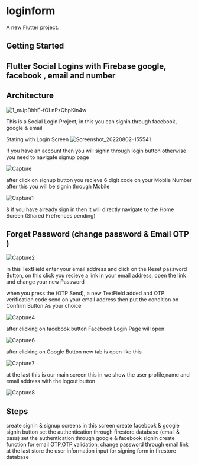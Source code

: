 # loginform

A new Flutter project.

## Getting Started

## Flutter Social Logins with Firebase google, facebook , email and number

## Architecture
![1_mJpDhhE-fOLnPzQhpKin4w](https://user-images.githubusercontent.com/93259715/182357251-af1b7529-8fae-4265-828b-67f99d825166.png)

This is a Social Login Project, in this you can signin through facebook, google & email

Stating with Login Screen
![Screenshot_20220802-155541](https://user-images.githubusercontent.com/93259715/183064417-91017ea0-f03f-44d3-9ac0-05355bfdfbba.png)

if you have an account then you will signin through login button otherwise you need to navigate signup page

![Capture](https://user-images.githubusercontent.com/93259715/183064495-0bd7c308-130f-4e7e-9831-90f3511a7d25.PNG)

after click on signup button you recieve 6 digit code on your Mobile Number after this you will be signin through Mobile

![Capture1](https://user-images.githubusercontent.com/93259715/183064601-f1a9e4c0-0cef-4a0e-8791-6f37a192468e.PNG)

& if you have already sign in then it will directly navigate to the Home Screen (Shared Prefrences pending)

## Forget Password (change password & Email OTP )

![Capture2](https://user-images.githubusercontent.com/93259715/183064710-c171998f-28f7-4238-a4f2-0688670865ab.PNG)

in this TextField enter your email address and click on the Reset password Button, on this click you recieve a link in your email address,
open the link and change your new Password

when you press the (OTP Send), a new TextField added and OTP verification code send on your email address then put the condition on Confirm Button As your choice

![Capture4](https://user-images.githubusercontent.com/93259715/183064787-32d55fe3-7d56-4164-a203-f530171ff6a8.PNG)


after clicking on facebook button Facebook Login Page will open

![Capture6](https://user-images.githubusercontent.com/93259715/183064829-a18c369a-d2e1-4ddd-bb66-8480c58a8115.PNG)

after clicking on Google Button new tab is open like this

![Capture7](https://user-images.githubusercontent.com/93259715/183064912-a0a5e512-cc8e-4b27-b4ed-0eb8835c215d.PNG)


at the last this is our main screen this in we show the user profile,name and email address with the logout button


![Capture8](https://user-images.githubusercontent.com/93259715/183064949-ac83c3b5-b2db-47f2-ad3f-8ed21da19189.PNG)





## Steps
create signin & signup screens
in this screen create facebook & google signin button
set the authentication through firestore database (email & pass)
set the authentication through google & facebook signin
create function for email OTP,OTP validation, change password through email link
at the last store the user information input for signing form in firestore database
